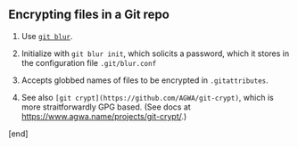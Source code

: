 ## Encrypting files in a Git repo

 1. Use [`git blur`](https://github.com/acasajus/git-blur). 
   2. Initialize with `git blur init`, which solicits a password, which it stores in the configuration file `.git/blur.conf`
   2. Accepts globbed names of files to be encrypted in `.gitattributes`.
 
 1. See also `[git crypt](https://github.com/AGWA/git-crypt)`, which is more straitforwardly GPG based. (See docs at https://www.agwa.name/projects/git-crypt/.)

[end]
